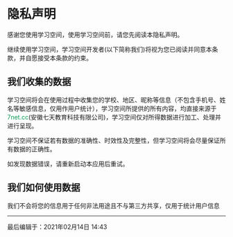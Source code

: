 # 隐私声明 #

感谢您使用学习空间，使用学习空间前，请您先阅读本隐私声明。

继续使用学习空间，学习空间开发者(以下简称我们)将视为您已阅读并同意本条款，并自愿接受本条款的约束。

## 我们收集的数据 ##

学习空间将会在使用过程中收集您的学校、地区、昵称等信息（不包含手机号、姓名等敏感信息，仅用作用户统计），学习空间所提供的所有内容，均直接来源于<span style='color: #0F9D58'>7net.cc</span>(安徽七天教育科技有限公司)，学习空间仅对所得数据进行加工、处理并进行呈现。

学习空间不保证若有数据的准确性、时效性及完整性，但学习空间将会尽量保证所有数据的正确性。

如发现数据错误，请重新启动本应用后重试。

## 我们如何使用数据 ##

我们不会将您的信息用于任何非法用途且不与第三方共享，仅用于统计用户信息

---

最后编辑于：2021年02月14日 14:43